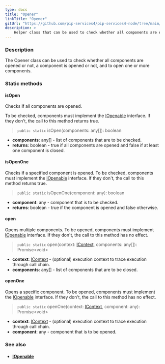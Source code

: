 ```yaml
---
type: docs
title: "Opener"
linkTitle: "Opener"
gitUrl: "https://github.com/pip-services4/pip-services4-node/tree/main/pip-services4-components-node"
description: >
    Helper class that can be used to check whether all components are opened or not, a component is opened or not, and to open one or more components.
---
```


### Description

The Opener class can be used to check whether all components are opened or not, a component is opened or not, and to open one or more components.

### Static methods

#### isOpen
Checks if all components are opened.

To be checked, components must implement the [IOpenable](../iopenable) interface.
If they don't, the call to this method returns true.

> `public static` isOpen(components: any[]): boolean

- **components**: any[] - list of components that are to be checked.
- **returns**: boolean - true if all components are opened and false if at least one component is closed.

#### isOpenOne
Checks if a specified component is opened.
To be checked, components must implement the [IOpenable](../iopenable) interface.
If they don't, the call to this method returns true.

> `public static` isOpenOne(component: any): boolean

- **component**: any - component that is to be checked.
- **returns**: boolean - true if the component is opened and false otherwise.


#### open
Opens multiple components.
To be opened, components must implement [IOpenable](../iopenable) interface.
If they don't, the call to this method has no effect.

> `public static` open(context: [IContext](../../context/context), components: any[]): Promise\<void\>

- **context**: [IContext](../../context/context) - (optional) execution context to trace execution through call chain.
- **components**: any[] - list of components that are to be closed.


#### openOne
Opens a specific component.
To be opened, components must implement the [IOpenable](../iopenable) interface.
If they don't, the call to this method has no effect.

> `public static` openOne(context: [IContext](../../context/context), component: any): Promise\<void\>

- **context**: [IContext](../../context/context) - (optional) execution context to trace execution through call chain.
- **component**: any - component that is to be opened.



### See also
- #### [IOpenable](../iopenable)
